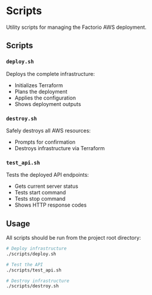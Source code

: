# Scripts

Utility scripts for managing the Factorio AWS deployment.

## Scripts

### `deploy.sh`
Deploys the complete infrastructure:
- Initializes Terraform
- Plans the deployment  
- Applies the configuration
- Shows deployment outputs

### `destroy.sh` 
Safely destroys all AWS resources:
- Prompts for confirmation
- Destroys infrastructure via Terraform

### `test_api.sh`
Tests the deployed API endpoints:
- Gets current server status
- Tests start command
- Tests stop command
- Shows HTTP response codes

## Usage

All scripts should be run from the project root directory:

```bash
# Deploy infrastructure
./scripts/deploy.sh

# Test the API
./scripts/test_api.sh

# Destroy infrastructure
./scripts/destroy.sh
```